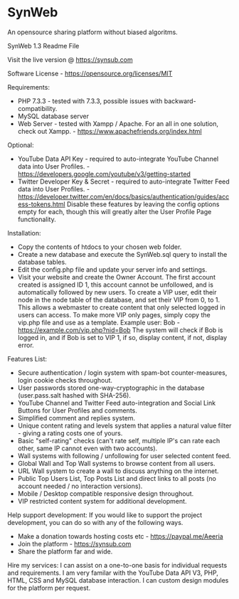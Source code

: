 # SynWeb
An opensource sharing platform without biased algoritms.

SynWeb 1.3 Readme File

Visit the live version @ https://synsub.com

Software License - https://opensource.org/licenses/MIT

Requirements:
- PHP 7.3.3 - tested with 7.3.3, possible issues with backward-compatibility.
- MySQL database server
- Web Server - tested with Xampp / Apache.
For an all in one solution, check out Xampp. - https://www.apachefriends.org/index.html

Optional:
- YouTube Data API Key - required to auto-integrate YouTube Channel data into User Profiles. - https://developers.google.com/youtube/v3/getting-started
- Twitter Developer Key & Secret - required to auto-integrate Twitter Feed data into User Profiles. - https://developer.twitter.com/en/docs/basics/authentication/guides/access-tokens.html
Disable these features by leaving the config options empty for each, though this will greatly alter the User Profile Page functionality.

Installation:
- Copy the contents of htdocs to your chosen web folder.
- Create a new database and execute the SynWeb.sql query to install the database tables.
- Edit the config.php file and update your server info and settings.
- Visit your website and create the Owner Account.
The first account created is assigned ID 1, this account cannot be unfollowed, and is automatically followed by new users.
To create a VIP user, edit their node in the node table of the database, and set their VIP from 0, to 1.
This allows a webmaster to create content that only selected logged in users can access.
To make more VIP only pages, simply copy the vip.php file and use as a template.
Example user: Bob - https://example.com/vip.php?nid=Bob
The system will check if Bob is logged in, and if Bob is set to VIP 1, if so, display content, if not, display error.

Features List:
- Secure authentication / login system with spam-bot counter-measures, login cookie checks throughout.
- User passwords stored one-way-cryptographic in the database (user.pass.salt hashed with SHA-256).
- YouTube Channel and Twitter Feed auto-integration and Social Link Buttons for User Profiles and comments.
- Simplified comment and replies system.
- Unique content rating and levels system that applies a natural value filter - giving a rating costs one of yours.
- Basic "self-rating" checks (can't rate self, multiple IP's can rate each other, same IP cannot even with two accounts).
- Wall systems with following / unfollowing for user selected content feed.
- Global Wall and Top Wall systems to browse content from all users.
- URL Wall system to create a wall to discuss anything on the internet.
- Public Top Users List, Top Posts List and direct links to all posts (no account needed / no interaction versions).
- Mobile / Desktop compatible responsive design throughout.
- VIP restricted content system for additional development.

Help support development:
If you would like to support the project development, you can do so with any of the following ways.
- Make a donation towards hosting costs etc - https://paypal.me/Aeeria
- Join the platform - https://synsub.com
- Share the platform far and wide.

Hire my services:
I can assist on a one-to-one basis for individual requests and requirements.
I am very familar with the YouTube Data API V3, PHP, HTML, CSS and MySQL database interaction.
I can custom design modules for the platform per request.
